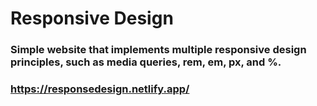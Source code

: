 # Responsive Design

### Simple website that implements multiple responsive design principles, such as media queries, rem, em, px, and %.   
### <https://responsedesign.netlify.app/>

